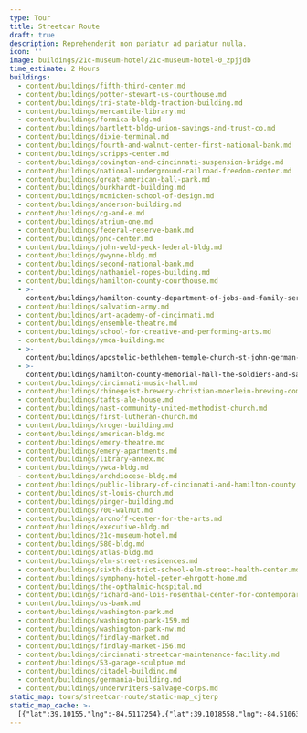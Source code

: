 ```yaml
---
type: Tour
title: Streetcar Route
draft: true
description: Reprehenderit non pariatur ad pariatur nulla.
icon: ''
image: buildings/21c-museum-hotel/21c-museum-hotel-0_zpjjdb
time_estimate: 2 Hours
buildings:
  - content/buildings/fifth-third-center.md
  - content/buildings/potter-stewart-us-courthouse.md
  - content/buildings/tri-state-bldg-traction-building.md
  - content/buildings/mercantile-library.md
  - content/buildings/formica-bldg.md
  - content/buildings/bartlett-bldg-union-savings-and-trust-co.md
  - content/buildings/dixie-terminal.md
  - content/buildings/fourth-and-walnut-center-first-national-bank.md
  - content/buildings/scripps-center.md
  - content/buildings/covington-and-cincinnati-suspension-bridge.md
  - content/buildings/national-underground-railroad-freedom-center.md
  - content/buildings/great-american-ball-park.md
  - content/buildings/burkhardt-building.md
  - content/buildings/mcmicken-school-of-design.md
  - content/buildings/anderson-building.md
  - content/buildings/cg-and-e.md
  - content/buildings/atrium-one.md
  - content/buildings/federal-reserve-bank.md
  - content/buildings/pnc-center.md
  - content/buildings/john-weld-peck-federal-bldg.md
  - content/buildings/gwynne-bldg.md
  - content/buildings/second-national-bank.md
  - content/buildings/nathaniel-ropes-building.md
  - content/buildings/hamilton-county-courthouse.md
  - >-
    content/buildings/hamilton-county-department-of-jobs-and-family-services-alms-and-doepke-bldg.md
  - content/buildings/salvation-army.md
  - content/buildings/art-academy-of-cincinnati.md
  - content/buildings/ensemble-theatre.md
  - content/buildings/school-for-creative-and-performing-arts.md
  - content/buildings/ymca-building.md
  - >-
    content/buildings/apostolic-bethlehem-temple-church-st-john-german-protestant-church.md
  - >-
    content/buildings/hamilton-county-memorial-hall-the-soldiers-and-sailors-memorial-building.md
  - content/buildings/cincinnati-music-hall.md
  - content/buildings/rhinegeist-brewery-christian-moerlein-brewing-company.md
  - content/buildings/tafts-ale-house.md
  - content/buildings/nast-community-united-methodist-church.md
  - content/buildings/first-lutheran-church.md
  - content/buildings/kroger-building.md
  - content/buildings/american-bldg.md
  - content/buildings/emery-theatre.md
  - content/buildings/emery-apartments.md
  - content/buildings/library-annex.md
  - content/buildings/ywca-bldg.md
  - content/buildings/archdiocese-bldg.md
  - content/buildings/public-library-of-cincinnati-and-hamilton-county.md
  - content/buildings/st-louis-church.md
  - content/buildings/pinger-building.md
  - content/buildings/700-walnut.md
  - content/buildings/aronoff-center-for-the-arts.md
  - content/buildings/executive-bldg.md
  - content/buildings/21c-museum-hotel.md
  - content/buildings/580-bldg.md
  - content/buildings/atlas-bldg.md
  - content/buildings/elm-street-residences.md
  - content/buildings/sixth-district-school-elm-street-health-center.md
  - content/buildings/symphony-hotel-peter-ehrgott-home.md
  - content/buildings/the-opthalmic-hospital.md
  - content/buildings/richard-and-lois-rosenthal-center-for-contemporary-art.md
  - content/buildings/us-bank.md
  - content/buildings/washington-park.md
  - content/buildings/washington-park-159.md
  - content/buildings/washington-park-nw.md
  - content/buildings/findlay-market.md
  - content/buildings/findlay-market-156.md
  - content/buildings/cincinnati-streetcar-maintenance-facility.md
  - content/buildings/53-garage-sculptue.md
  - content/buildings/citadel-building.md
  - content/buildings/germania-building.md
  - content/buildings/underwriters-salvage-corps.md
static_map: tours/streetcar-route/static-map_cjterp
static_map_cache: >-
  [{"lat":39.10155,"lng":-84.5117254},{"lat":39.1018558,"lng":-84.5106371},{"lat":39.101048,"lng":-84.511048},{"lat":39.1006122,"lng":-84.5108585},{"lat":39.1004,"lng":-84.5108585},{"lat":39.1002853,"lng":-84.5114735},{"lat":39.1,"lng":-84.5114},{"lat":39.1000913,"lng":-84.5108235},{"lat":39.0992802,"lng":-84.5103567},{"lat":39.0951207,"lng":-84.5104139},{"lat":39.0978,"lng":-84.5112311},{"lat":39.098,"lng":-84.508},{"lat":39.0993305,"lng":-84.5089},{"lat":39.0995,"lng":-84.5089533},{"lat":39.09965,"lng":-84.509},{"lat":39.1001387,"lng":-84.5096868},{"lat":39.1001257,"lng":-84.5088439},{"lat":39.1007582,"lng":-84.5100822},{"lat":39.10135,"lng":-84.509168},{"lat":39.1025458,"lng":-84.5095669},{"lat":39.1031535,"lng":-84.5097},{"lat":39.1057741,"lng":-84.5104125},{"lat":39.1063227,"lng":-84.51118},{"lat":39.1069725,"lng":-84.5105573},{"lat":39.108,"lng":-84.51056},{"lat":39.108,"lng":-84.5118055},{"lat":39.108722,"lng":-84.5137699999998},{"lat":39.1079815,"lng":-84.5150112},{"lat":39.1071974,"lng":-84.5168543},{"lat":39.1069732,"lng":-84.5179949},{"lat":39.1079041,"lng":-84.518373},{"lat":39.108585,"lng":-84.518552},{"lat":39.109392,"lng":-84.519145},{"lat":39.1168233,"lng":-84.5200045},{"lat":39.111354,"lng":-84.51752},{"lat":39.109723,"lng":-84.51654},{"lat":39.1085698,"lng":-84.516221},{"lat":39.1067291,"lng":-84.513878},{"lat":39.1076293,"lng":-84.5132187},{"lat":39.1081791,"lng":-84.5128755},{"lat":39.1077,"lng":-84.51245},{"lat":39.10581,"lng":-84.51295},{"lat":39.1054131,"lng":-84.5120848},{"lat":39.1049208,"lng":-84.511923},{"lat":39.1049,"lng":-84.5126239},{"lat":39.1044162,"lng":-84.5124018},{"lat":39.1043198,"lng":-84.5118912},{"lat":39.1042395,"lng":-84.5116664},{"lat":39.1035828,"lng":-84.5116664},{"lat":39.1036925,"lng":-84.5124018},{"lat":39.1030545,"lng":-84.5120005},{"lat":39.1024844,"lng":-84.5108078},{"lat":39.10222,"lng":-84.51135},{"lat":39.1081279999999,"lng":-84.518373},{"lat":39.1122,"lng":-84.5193},{"lat":39.10789800000001,"lng":-84.51876600000003},{"lat":39.1028189,"lng":-84.512118},{"lat":39.101,"lng":-84.5115},{"lat":39.10825,"lng":-84.5168},{"lat":39.11016,"lng":-84.51705},{"lat":39.11,"lng":-84.518365},{"lat":39.1152,"lng":-84.5197},{"lat":39.1154,"lng":-84.5184},{"lat":39.11716800000001,"lng":-84.5191509},{"lat":39.10247,"lng":-84.5124018},{"lat":39.104957,"lng":-84.511293},{"lat":39.1083951,"lng":-84.5133053999999},{"lat":39.104889,"lng":-84.511547}]
---
```

